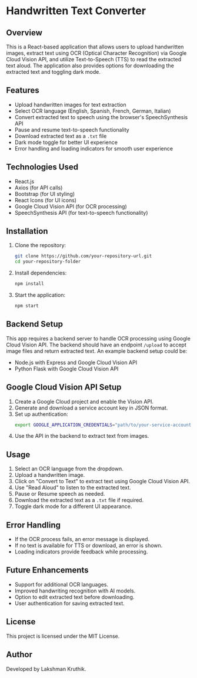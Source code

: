 # Handwritten Text Converter

## Overview
This is a React-based application that allows users to upload handwritten images, extract text using OCR (Optical Character Recognition) via Google Cloud Vision API, and utilize Text-to-Speech (TTS) to read the extracted text aloud. The application also provides options for downloading the extracted text and toggling dark mode.

## Features
- Upload handwritten images for text extraction
- Select OCR language (English, Spanish, French, German, Italian)
- Convert extracted text to speech using the browser's SpeechSynthesis API
- Pause and resume text-to-speech functionality
- Download extracted text as a `.txt` file
- Dark mode toggle for better UI experience
- Error handling and loading indicators for smooth user experience

## Technologies Used
- React.js
- Axios (for API calls)
- Bootstrap (for UI styling)
- React Icons (for UI icons)
- Google Cloud Vision API (for OCR processing)
- SpeechSynthesis API (for text-to-speech functionality)

## Installation
1. Clone the repository:
   ```sh
   git clone https://github.com/your-repository-url.git
   cd your-repository-folder
   ```
2. Install dependencies:
   ```sh
   npm install
   ```
3. Start the application:
   ```sh
   npm start
   ```

## Backend Setup
This app requires a backend server to handle OCR processing using Google Cloud Vision API. The backend should have an endpoint `/upload` to accept image files and return extracted text. An example backend setup could be:
- Node.js with Express and Google Cloud Vision API
- Python Flask with Google Cloud Vision API

## Google Cloud Vision API Setup
1. Create a Google Cloud project and enable the Vision API.
2. Generate and download a service account key in JSON format.
3. Set up authentication:
   ```sh
   export GOOGLE_APPLICATION_CREDENTIALS="path/to/your-service-account-key.json"
   ```
4. Use the API in the backend to extract text from images.

## Usage
1. Select an OCR language from the dropdown.
2. Upload a handwritten image.
3. Click on "Convert to Text" to extract text using Google Cloud Vision API.
4. Use "Read Aloud" to listen to the extracted text.
5. Pause or Resume speech as needed.
6. Download the extracted text as a `.txt` file if required.
7. Toggle dark mode for a different UI appearance.

## Error Handling
- If the OCR process fails, an error message is displayed.
- If no text is available for TTS or download, an error is shown.
- Loading indicators provide feedback while processing.

## Future Enhancements
- Support for additional OCR languages.
- Improved handwriting recognition with AI models.
- Option to edit extracted text before downloading.
- User authentication for saving extracted text.

## License
This project is licensed under the MIT License.

## Author
Developed by Lakshman Kruthik.
